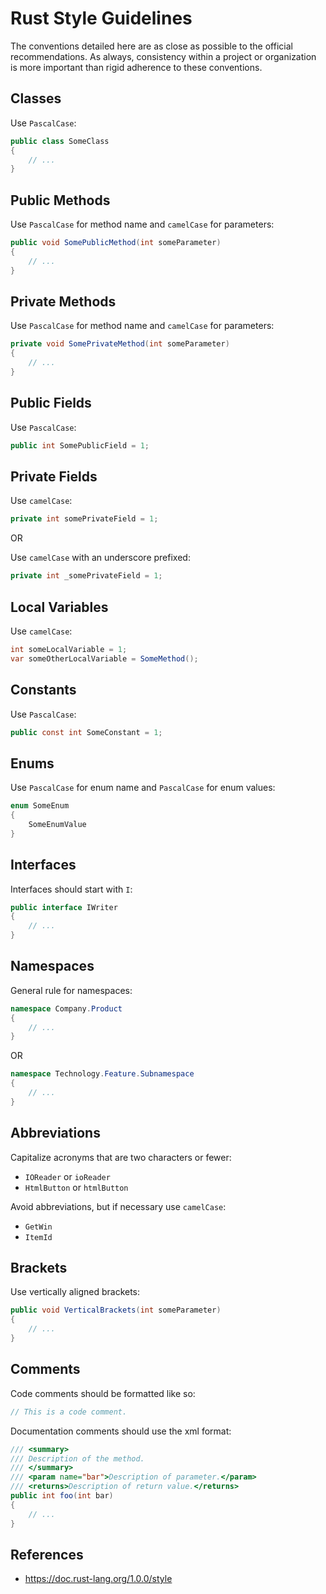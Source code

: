 # Rust Style Guidelines
The conventions detailed here are as close as possible to the official recommendations. As always, consistency within a project or organization is more important than rigid adherence to these conventions.

## Classes
Use `PascalCase`:
```csharp
public class SomeClass
{
    // ...
}
```

## Public Methods
Use `PascalCase` for method name and `camelCase` for parameters:
```csharp
public void SomePublicMethod(int someParameter)
{
    // ...
}
```

## Private Methods
Use `PascalCase` for method name and `camelCase` for parameters:
```csharp
private void SomePrivateMethod(int someParameter)
{
    // ...
}
```

## Public Fields
Use `PascalCase`:
```csharp
public int SomePublicField = 1;
```

## Private Fields
Use `camelCase`:
```csharp
private int somePrivateField = 1;
```

OR

Use `camelCase` with an underscore prefixed:
```csharp
private int _somePrivateField = 1;
```

## Local Variables
Use `camelCase`:
```csharp
int someLocalVariable = 1;
var someOtherLocalVariable = SomeMethod();
```

## Constants
Use `PascalCase`:
```csharp
public const int SomeConstant = 1;
```

## Enums
Use `PascalCase` for enum name and `PascalCase` for enum values:
```csharp
enum SomeEnum
{
	SomeEnumValue
}
```

## Interfaces
Interfaces should start with `I`:
```csharp
public interface IWriter
{
    // ...
}
```

## Namespaces
General rule for namespaces:
```csharp
namespace Company.Product
{
    // ...
}
```

OR

```csharp
namespace Technology.Feature.Subnamespace
{
    // ...
}
```

## Abbreviations
Capitalize acronyms that are two characters or fewer:
- `IOReader` or `ioReader`
- `HtmlButton` or `htmlButton`

Avoid abbreviations, but if necessary use `camelCase`:
- `GetWin`
- `ItemId`

## Brackets
Use vertically aligned brackets:
```csharp
public void VerticalBrackets(int someParameter)
{
    // ...
}
```

## Comments
Code comments should be formatted like so:
```csharp
// This is a code comment.
```

Documentation comments should use the xml format:
```csharp
/// <summary>
/// Description of the method.
/// </summary>
/// <param name="bar">Description of parameter.</param>
/// <returns>Description of return value.</returns>
public int foo(int bar)
{
    // ...
}
```

## References
- https://doc.rust-lang.org/1.0.0/style